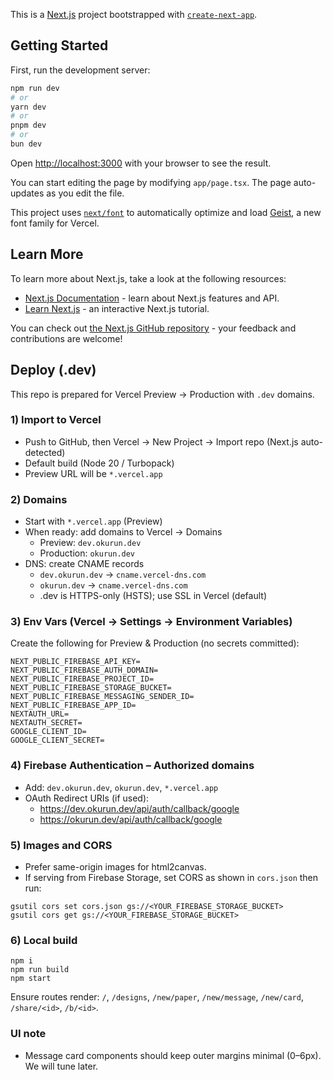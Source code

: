 This is a [Next.js](https://nextjs.org) project bootstrapped with [`create-next-app`](https://nextjs.org/docs/app/api-reference/cli/create-next-app).

## Getting Started

First, run the development server:

```bash
npm run dev
# or
yarn dev
# or
pnpm dev
# or
bun dev
```

Open [http://localhost:3000](http://localhost:3000) with your browser to see the result.

You can start editing the page by modifying `app/page.tsx`. The page auto-updates as you edit the file.

This project uses [`next/font`](https://nextjs.org/docs/app/building-your-application/optimizing/fonts) to automatically optimize and load [Geist](https://vercel.com/font), a new font family for Vercel.

## Learn More

To learn more about Next.js, take a look at the following resources:

- [Next.js Documentation](https://nextjs.org/docs) - learn about Next.js features and API.
- [Learn Next.js](https://nextjs.org/learn) - an interactive Next.js tutorial.

You can check out [the Next.js GitHub repository](https://github.com/vercel/next.js) - your feedback and contributions are welcome!

## Deploy (.dev)

This repo is prepared for Vercel Preview → Production with `.dev` domains.

### 1) Import to Vercel
- Push to GitHub, then Vercel → New Project → Import repo (Next.js auto-detected)
- Default build (Node 20 / Turbopack)
- Preview URL will be `*.vercel.app`

### 2) Domains
- Start with `*.vercel.app` (Preview)
- When ready: add domains to Vercel → Domains
  - Preview: `dev.okurun.dev`
  - Production: `okurun.dev`
- DNS: create CNAME records
  - `dev.okurun.dev` → `cname.vercel-dns.com`
  - `okurun.dev` → `cname.vercel-dns.com`
  - .dev is HTTPS-only (HSTS); use SSL in Vercel (default)

### 3) Env Vars (Vercel → Settings → Environment Variables)
Create the following for Preview & Production (no secrets committed):

```
NEXT_PUBLIC_FIREBASE_API_KEY=
NEXT_PUBLIC_FIREBASE_AUTH_DOMAIN=
NEXT_PUBLIC_FIREBASE_PROJECT_ID=
NEXT_PUBLIC_FIREBASE_STORAGE_BUCKET=
NEXT_PUBLIC_FIREBASE_MESSAGING_SENDER_ID=
NEXT_PUBLIC_FIREBASE_APP_ID=
NEXTAUTH_URL=
NEXTAUTH_SECRET=
GOOGLE_CLIENT_ID=
GOOGLE_CLIENT_SECRET=
```

### 4) Firebase Authentication – Authorized domains
- Add: `dev.okurun.dev`, `okurun.dev`, `*.vercel.app`
- OAuth Redirect URIs (if used):
  - https://dev.okurun.dev/api/auth/callback/google
  - https://okurun.dev/api/auth/callback/google

### 5) Images and CORS
- Prefer same-origin images for html2canvas.
- If serving from Firebase Storage, set CORS as shown in `cors.json` then run:

```
gsutil cors set cors.json gs://<YOUR_FIREBASE_STORAGE_BUCKET>
gsutil cors get gs://<YOUR_FIREBASE_STORAGE_BUCKET>
```

### 6) Local build

```
npm i
npm run build
npm start
```

Ensure routes render: `/`, `/designs`, `/new/paper`, `/new/message`, `/new/card`, `/share/<id>`, `/b/<id>`.

### UI note
- Message card components should keep outer margins minimal (0–6px). We will tune later.
